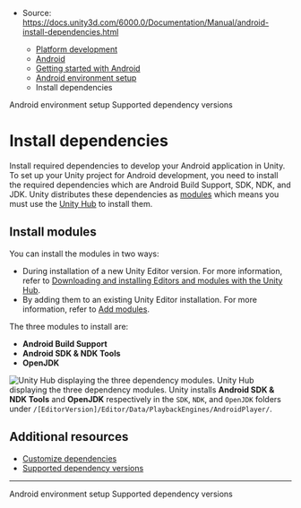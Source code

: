 * Source: https://docs.unity3d.com/6000.0/Documentation/Manual/android-install-dependencies.html

  * [Platform development ](https://docs.unity3d.com/6000.0/Documentation/Manual/PlatformSpecific.html)
  * [Android](https://docs.unity3d.com/6000.0/Documentation/Manual/android.html)
  * [Getting started with Android](https://docs.unity3d.com/6000.0/Documentation/Manual/android-getting-started.html)
  * [Android environment setup](https://docs.unity3d.com/6000.0/Documentation/Manual/android-sdksetup.html)
  * Install dependencies


[](https://docs.unity3d.com/6000.0/Documentation/Manual/android-sdksetup.html)
Android environment setup
[](https://docs.unity3d.com/6000.0/Documentation/Manual/android-supported-dependency-versions.html)
Supported dependency versions
# Install dependencies
Install required dependencies to develop your Android application in Unity.
To set up your Unity project for Android development, you need to install the required dependencies which are Android Build Support, SDK, NDK, and JDK. Unity distributes these dependencies as [modules](https://docs.unity3d.com/hub/manual/AddModules.html) which means you must use the [Unity Hub](https://docs.unity3d.com/hub/manual/index.html) to install them.
## Install modules
You can install the modules in two ways:
  * During installation of a new Unity Editor version. For more information, refer to [Downloading and installing Editors and modules with the Unity Hub](https://docs.unity3d.com/hub/manual/InstallEditors.html).
  * By adding them to an existing Unity Editor installation. For more information, refer to [Add modules](https://docs.unity3d.com/hub/manual/AddModules.html).


The three modules to install are:
  * **Android Build Support**
  * **Android SDK & NDK Tools**
  * **OpenJDK**

![Unity Hub displaying the three dependency modules.](https://docs.unity3d.com/6000.0/Documentation/uploads/Main/android-modules.png) Unity Hub displaying the three dependency modules.
Unity installs **Android SDK & NDK Tools** and **OpenJDK** respectively in the `SDK`, `NDK`, and `OpenJDK` folders under `/[EditorVersion]/Editor/Data/PlaybackEngines/AndroidPlayer/`.
## Additional resources
  * [Customize dependencies](https://docs.unity3d.com/6000.0/Documentation/Manual/android-customize-dependencies.html)
  * [Supported dependency versions](https://docs.unity3d.com/6000.0/Documentation/Manual/android-supported-dependency-versions.html)


* * *
[](https://docs.unity3d.com/6000.0/Documentation/Manual/android-sdksetup.html)
Android environment setup
[](https://docs.unity3d.com/6000.0/Documentation/Manual/android-supported-dependency-versions.html)
Supported dependency versions
